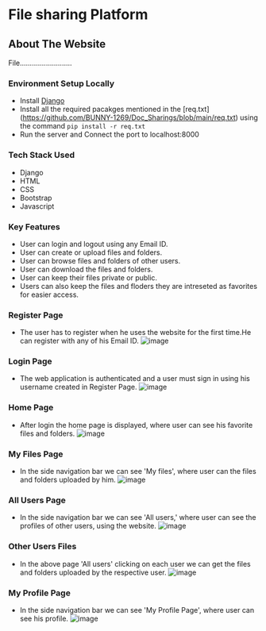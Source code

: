 # File sharing Platform

## About The Website
File..........................

### Environment Setup Locally
* Install [Django](https://docs.djangoproject.com/en/3.2/topics/install/)
* Install all the required pacakges mentioned in the [req.txt] 
  (https://github.com/BUNNY-1269/Doc_Sharings/blob/main/req.txt) using the command `pip
  install -r req.txt`
* Run the server and Connect the port to localhost:8000

### Tech Stack Used
* Django
* HTML
* CSS
* Bootstrap
* Javascript

### Key Features
* User can login and logout using any Email ID.
* User can create or upload  files and folders.
* User can browse  files and folders of other users.
* User can download the files and folders.
* User can keep their files private or public.
* Users can also keep the files and floders they are intreseted as favorites for easier access.

### Register Page
* The user has to register when he uses the website for the first time.He can register with any of his   Email ID.
![image](https://user-images.githubusercontent.com/58564940/126109866-e753f827-98dc-4520-9f81-e6ea4525616b.png)
 
### Login Page
* The web application is authenticated and a user must sign in using his username created in Register Page.
![image](https://user-images.githubusercontent.com/58564940/126109580-9ab6de04-c81f-475e-bebf-03c54c7d686f.png)

### Home Page
* After login the home page is displayed, where user can see his favorite files and folders.
 ![image](https://user-images.githubusercontent.com/58564940/126110435-4e767fda-b44c-4a69-ba57-7a5d224f68fe.png)

 ### My Files Page
 * In the side navigation bar we can see 'My files', where user can the files and folders uploaded by him.
 ![image](https://user-images.githubusercontent.com/58564940/126111027-6e433e69-582b-48aa-8c55-83b142997256.png)
 
 ### All Users Page
 * In the side navigation bar we can see 'All users,' where user can see the profiles of other users, using the website.
 ![image](https://user-images.githubusercontent.com/58564940/126111500-78aa9b4b-c137-4945-8199-716a4b6a418e.png)

### Other Users Files
* In the above page 'All users' clicking on each user we can get the files and folders uploaded by the respective user.
![image](https://user-images.githubusercontent.com/58564940/126111901-f37b58e7-1bb5-4e24-990f-e71e7ebcdbeb.png)

### My Profile Page
* In the side navigation bar we can see 'My Profile Page', where user can see his profile.
![image](https://user-images.githubusercontent.com/58564940/126110200-be22b3e4-ebde-45dd-8c66-a27a29d5f875.png)



